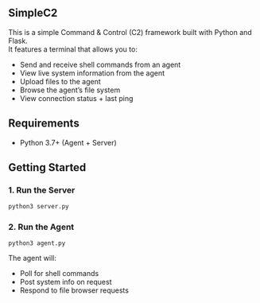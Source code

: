## SimpleC2
This is a simple Command & Control (C2) framework built with Python and Flask.  
It features a terminal that allows you to:

- Send and receive shell commands from an agent
- View live system information from the agent
- Upload files to the agent
- Browse the agent’s file system
- View connection status + last ping

## Requirements

- Python 3.7+ (Agent + Server)

## Getting Started

### 1. Run the Server

```bash
python3 server.py
```

### 2. Run the Agent

```
python3 agent.py
```
The agent will:
- Poll for shell commands
- Post system info on request
- Respond to file browser requests